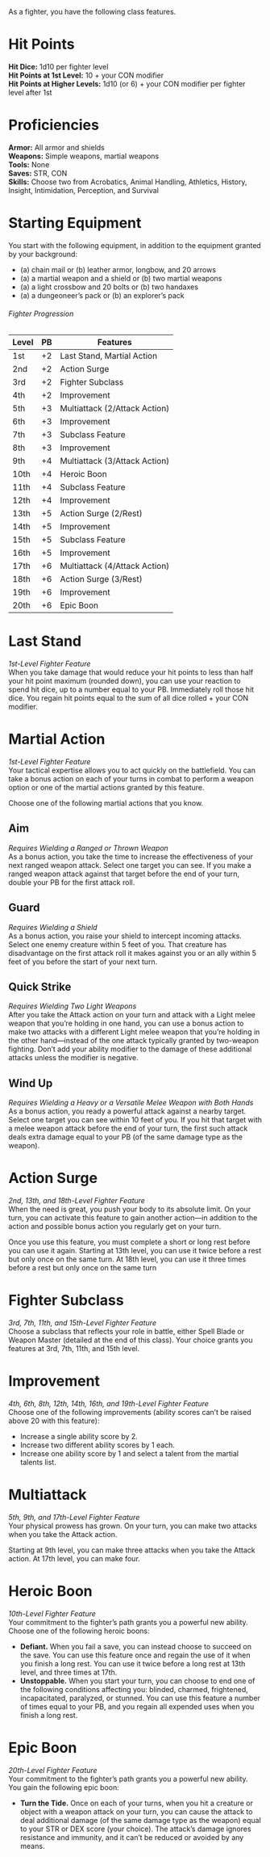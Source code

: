 As a fighter, you have the following class features.
# Hit Points
**Hit Dice:** 1d10 per fighter level  
**Hit Points at 1st Level:** 10 + your CON modifier  
**Hit Points at Higher Levels:** 1d10 (or 6) + your CON modifier per fighter level after 1st
# Proficiencies
**Armor:** All armor and shields  
**Weapons:** Simple weapons, martial weapons  
**Tools:** None  
**Saves:** STR, CON  
**Skills:** Choose two from Acrobatics, Animal Handling, Athletics, History, Insight, Intimidation, Perception, and Survival
# Starting Equipment
You start with the following equipment, in addition to the equipment granted by your background:
* (a) chain mail or (b) leather armor, longbow, and 20 arrows
* (a) a martial weapon and a shield or (b) two martial weapons
* (a) a light crossbow and 20 bolts or (b) two handaxes
* (a) a dungeoneer’s pack or (b) an explorer’s pack
###### Fighter Progression
| Level | PB  | Features |
| ----- | --- | -------- |
| 1st| +2| Last Stand, Martial Action |
| 2nd| +2| Action Surge |
| 3rd| +2| Fighter Subclass |
| 4th| +2| Improvement |
| 5th| +3| Multiattack (2/Attack Action) |
| 6th| +3| Improvement |
| 7th| +3| Subclass Feature |
| 8th| +3| Improvement |
| 9th| +4| Multiattack (3/Attack Action) |
| 10th| +4| Heroic Boon |
| 11th| +4| Subclass Feature |
| 12th| +4| Improvement |
| 13th| +5| Action Surge (2/Rest) |
| 14th| +5| Improvement |
| 15th| +5| Subclass Feature |
| 16th| +5| Improvement |
| 17th| +6| Multiattack (4/Attack Action) |
| 18th| +6| Action Surge (3/Rest) |
| 19th| +6| Improvement |
| 20th| +6| Epic Boon |
# Last Stand
*1st-Level Fighter Feature*  
When you take damage that would reduce your hit points to less than half your hit point maximum (rounded down), you can use your reaction to spend hit dice, up to a number equal to your PB. Immediately roll those hit dice. You regain hit points equal to the sum of all dice rolled + your CON modifier.
# Martial Action
*1st-Level Fighter Feature*  
Your tactical expertise allows you to act quickly on the battlefield. You can take a bonus action on each of your turns in combat to perform a weapon option or one of the martial actions granted by this feature.

Choose one of the following martial actions that you know.
## Aim
*Requires Wielding a Ranged or Thrown Weapon*  
As a bonus action, you take the time to increase the effectiveness of your next ranged weapon attack. Select one target you can see. If you make a ranged weapon attack against that target before the end of your turn, double your PB for the first attack roll.
## Guard
*Requires Wielding a Shield*  
As a bonus action, you raise your shield to intercept incoming attacks. Select one enemy creature within 5 feet of you. That creature has disadvantage on the first attack roll it makes against you or an ally within 5 feet of you before the start of your next turn.
## Quick Strike
*Requires Wielding Two Light Weapons*  
After you take the Attack action on your turn and attack with a Light melee weapon that you’re holding in one hand, you can use a bonus action to make two attacks with a different Light melee weapon that you’re holding in the other hand—instead of the one attack typically granted by two-weapon fighting. Don’t add your ability modifier to the damage of these additional attacks unless the modifier is negative.
## Wind Up
*Requires Wielding a Heavy or a Versatile Melee Weapon with Both Hands*  
As a bonus action, you ready a powerful attack against a nearby target. Select one target you can see within 10 feet of you. If you hit that target with a melee weapon attack before the end of your turn, the first such attack deals extra damage equal to your PB (of the same damage type as the weapon).
# Action Surge
*2nd, 13th, and 18th-Level Fighter Feature*  
When the need is great, you push your body to its absolute limit. On your turn, you can activate this feature to gain another action—in addition to the action and possible bonus action you regularly get on your turn.

Once you use this feature, you must complete a short or long rest before you can use it again. Starting at 13th level, you can use it twice before a rest but only once on the same turn. At 18th level, you can use it three times before a rest but only once on the same turn
# Fighter Subclass
*3rd, 7th, 11th, and 15th-Level Fighter Feature*  
Choose a subclass that reflects your role in battle, either Spell Blade or Weapon Master (detailed at the end of this class). Your choice grants you features at 3rd, 7th, 11th, and 15th level.
# Improvement
*4th, 6th, 8th, 12th, 14th, 16th, and 19th-Level Fighter Feature*  
Choose one of the following improvements (ability scores can’t be raised above 20 with this feature):
* Increase a single ability score by 2.
* Increase two different ability scores by 1 each.
* Increase one ability score by 1 and select a talent from the martial talents list.
# Multiattack
*5th, 9th, and 17th-Level Fighter Feature*  
Your physical prowess has grown. On your turn, you can make two attacks when you take the Attack action.

Starting at 9th level, you can make three attacks when you take the Attack action. At 17th level, you can make four.
# Heroic Boon
*10th-Level Fighter Feature*  
Your commitment to the fighter’s path grants you a powerful new ability. Choose one of the following heroic boons:
* **Defiant.** When you fail a save, you can instead choose to succeed on the save. You can use this feature once and regain the use of it when you finish a long rest. You can use it twice before a long rest at 13th level, and three times at 17th.
* **Unstoppable.** When you start your turn, you can choose to end one of the following conditions affecting you: blinded, charmed, frightened, incapacitated, paralyzed, or stunned. You can use this feature a number of times equal to your PB, and you regain all expended uses when you finish a long rest.
# Epic Boon
*20th-Level Fighter Feature*  
Your commitment to the fighter’s path grants you a powerful new ability. You gain the following epic boon:
* **Turn the Tide.** Once on each of your turns, when you hit a creature or object with a weapon attack on your turn, you can cause the attack to deal additional damage (of the same damage type as the weapon) equal to your STR or DEX score (your choice). The attack’s damage ignores resistance and immunity, and it can’t be reduced or avoided by any means.